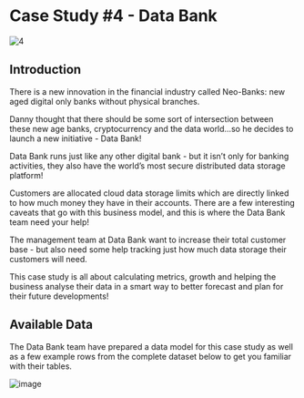 # Case Study #4 - Data Bank

![4](https://github.com/Latsan/8-Weekls-SQL-Case-Study/assets/78388641/be2583b6-0803-454e-a6ad-1c08925d7454)
## Introduction

There is a new innovation in the financial industry called Neo-Banks: new aged digital only banks without physical branches.

Danny thought that there should be some sort of intersection between these new age banks, cryptocurrency and the data world…so he decides to launch a new initiative - Data Bank!

Data Bank runs just like any other digital bank - but it isn’t only for banking activities, they also have the world’s most secure distributed data storage platform!

Customers are allocated cloud data storage limits which are directly linked to how much money they have in their accounts. There are a few interesting caveats that go with this business model, and this is where the Data Bank team need your help!

The management team at Data Bank want to increase their total customer base - but also need some help tracking just how much data storage their customers will need.

This case study is all about calculating metrics, growth and helping the business analyse their data in a smart way to better forecast and plan for their future developments!

## Available Data

The Data Bank team have prepared a data model for this case study as well as a few example rows from the complete dataset below to get you familiar with their tables.

![image](https://github.com/Latsan/8-Weekls-SQL-Case-Study/assets/78388641/29040c8a-de4c-47b7-8463-5916640bdf79)
